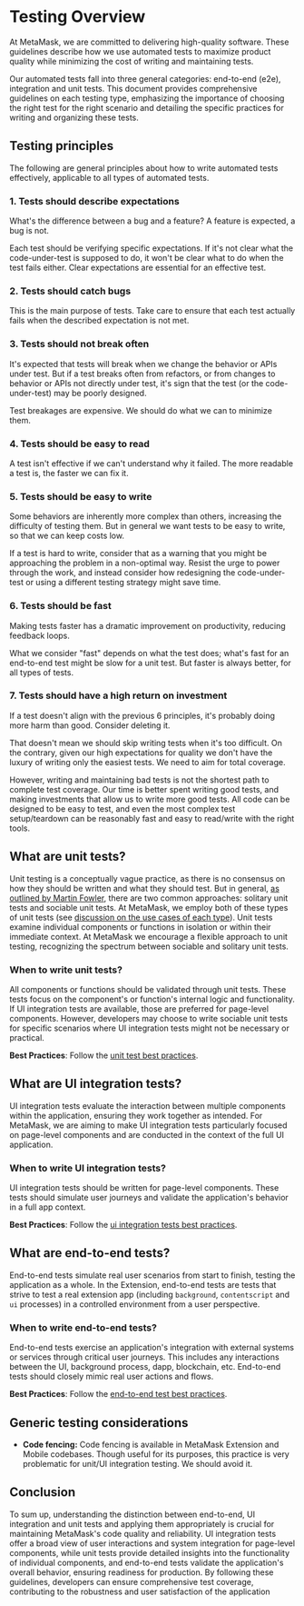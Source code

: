 # Testing Overview

At MetaMask, we are committed to delivering high-quality software. These guidelines describe how we use automated tests to maximize product quality while minimizing the cost of writing and maintaining tests.

Our automated tests fall into three general categories: end-to-end (e2e), integration and unit tests. This document provides comprehensive guidelines on each testing type, emphasizing the importance of choosing the right test for the right scenario and detailing the specific practices for writing and organizing these tests.

## Testing principles

The following are general principles about how to write automated tests effectively, applicable to all types of automated tests.

### 1. Tests should describe expectations

What's the difference between a bug and a feature? A feature is expected, a bug is not.

Each test should be verifying specific expectations. If it's not clear what the code-under-test is supposed to do, it won't be clear what to do when the test fails either. Clear expectations are essential for an effective test.

### 2. Tests should catch bugs

This is the main purpose of tests. Take care to ensure that each test actually fails when the described expectation is not met.

### 3. Tests should not break often

It's expected that tests will break when we change the behavior or APIs under test. But if a test breaks often from refactors, or from changes to behavior or APIs not directly under test, it's sign that the test (or the code-under-test) may be poorly designed.

Test breakages are expensive. We should do what we can to minimize them.

### 4. Tests should be easy to read

A test isn't effective if we can't understand why it failed. The more readable a test is, the faster we can fix it.

### 5. Tests should be easy to write

Some behaviors are inherently more complex than others, increasing the difficulty of testing them. But in general we want tests to be easy to write, so that we can keep costs low.

If a test is hard to write, consider that as a warning that you might be approaching the problem in a non-optimal way. Resist the urge to power through the work, and instead consider how redesigning the code-under-test or using a different testing strategy might save time.

### 6. Tests should be fast

Making tests faster has a dramatic improvement on productivity, reducing feedback loops.

What we consider "fast" depends on what the test does; what's fast for an end-to-end test might be slow for a unit test. But faster is always better, for all types of tests.

### 7. Tests should have a high return on investment

If a test doesn't align with the previous 6 principles, it's probably doing more harm than good. Consider deleting it.

That doesn't mean we should skip writing tests when it's too difficult. On the contrary, given our high expectations for quality we don't have the luxury of writing only the easiest tests. We need to aim for total coverage.

However, writing and maintaining bad tests is not the shortest path to complete test coverage. Our time is better spent writing good tests, and making investments that allow us to write more good tests. All code can be designed to be easy to test, and even the most complex test setup/teardown can be reasonably fast and easy to read/write with the right tools.

## What are unit tests?

Unit testing is a conceptually vague practice, as there is no consensus on how they should be written and what they should test. But in general, [as outlined by Martin Fowler](https://martinfowler.com/articles/2021-test-shapes.html), there are two common approaches: solitary unit tests and sociable unit tests. At MetaMask, we employ both of these types of unit tests (see [discussion on the use cases of each type](https://github.com/MetaMask/core/pull/3827#discussion_r1469377179)).
Unit tests examine individual components or functions in isolation or within their immediate context. At MetaMask we encourage a flexible approach to unit testing, recognizing the spectrum between sociable and solitary unit tests.

### When to write unit tests?

All components or functions should be validated through unit tests. These tests focus on the component's or function's internal logic and functionality.
If UI integration tests are available, those are preferred for page-level components. However, developers may choose to write sociable unit tests for specific scenarios where UI integration tests might not be necessary or practical.

**Best Practices**: Follow the [unit test best practices](./unit-testing.md).

## What are UI integration tests?

UI integration tests evaluate the interaction between multiple components within the application, ensuring they work together as intended. For MetaMask, we are aiming to make UI integration tests particularly focused on page-level components and are conducted in the context of the full UI application.

### When to write UI integration tests?

UI integration tests should be written for page-level components. These tests should simulate user journeys and validate the application's behavior in a full app context.

**Best Practices**: Follow the [ui integration tests best practices](./ui-integration-testing.md).

## What are end-to-end tests?

End-to-end tests simulate real user scenarios from start to finish, testing the application as a whole. In the Extension, end-to-end tests are tests that strive to test a real extension app (including `background`, `contentscript` and `ui` processes) in a controlled environment from a user perspective.

### When to write end-to-end tests?

End-to-end tests exercise an application's integration with external systems or services through critical user journeys. This includes any interactions between the UI, background process, dapp, blockchain, etc. End-to-end tests should closely mimic real user actions and flows.

**Best Practices**: Follow the [end-to-end test best practices](./e2e-testing.md).

## Generic testing considerations

- **Code fencing:** Code fencing is available in MetaMask Extension and Mobile codebases. Though useful for its purposes, this practice is very problematic for unit/UI integration testing. We should avoid it.

## Conclusion

To sum up, understanding the distinction between end-to-end, UI integration and unit tests and applying them appropriately is crucial for maintaining MetaMask's code quality and reliability. UI integration tests offer a broad view of user interactions and system integration for page-level components, while unit tests provide detailed insights into the functionality of individual components, and end-to-end tests validate the application's overall behavior, ensuring readiness for production.
By following these guidelines, developers can ensure comprehensive test coverage, contributing to the robustness and user satisfaction of the application
